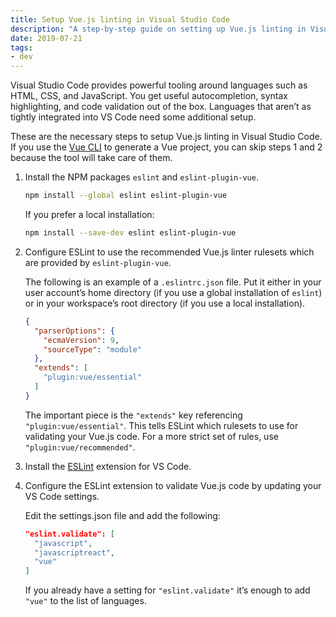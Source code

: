 ```yaml
---
title: Setup Vue.js linting in Visual Studio Code
description: "A step-by-step guide on setting up Vue.js linting in Visual Studio Code"
date: 2019-07-21
tags:
- dev
---
```

Visual Studio Code provides powerful tooling around languages such as HTML, CSS, and JavaScript. You get useful autocompletion, syntax highlighting, and code validation out of the box. Languages that aren’t as tightly integrated into VS Code need some additional setup.

<!--more-->

These are the necessary steps to setup Vue.js linting in Visual Studio Code. If you use the [Vue CLI](https://cli.vuejs.org/) to generate a Vue project, you can skip steps 1 and 2 because the tool will take care of them.

1. Install the NPM packages `eslint` and `eslint-plugin-vue`.

    ```sh
    npm install --global eslint eslint-plugin-vue
    ```

    If you prefer a local installation:

    ```sh
    npm install --save-dev eslint eslint-plugin-vue
    ```

2. Configure ESLint to use the recommended Vue.js linter rulesets which are provided by `eslint-plugin-vue`.

    The following is an example of a `.eslintrc.json` file. Put it either in your user account’s home directory (if you use a global installation of `eslint`) or in your workspace’s root directory (if you use a local installation).

    ```json
    {
      "parserOptions": {
        "ecmaVersion": 9,
        "sourceType": "module"
      },
      "extends": [
        "plugin:vue/essential"
      ]
    }
    ```

    The important piece is the `"extends"` key referencing `"plugin:vue/essential"`. This tells ESLint which rulesets to use for validating your Vue.js code. For a more strict set of rules, use `"plugin:vue/recommended"`.

3. Install the [ESLint](https://marketplace.visualstudio.com/items?itemName=dbaeumer.vscode-eslint) extension for VS Code.
4. Configure the ESLint extension to validate Vue.js code by updating your VS Code settings.

    Edit the settings.json file and add the following:

    ```json
    "eslint.validate": [
      "javascript",
      "javascriptreact",
      "vue"
    ]
    ```

    If you already have a setting for `"eslint.validate"` it’s enough to add `"vue"` to the list of languages.
